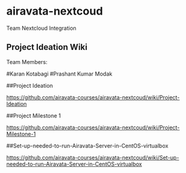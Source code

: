 # airavata-nextcoud
Team Nextcloud Integration

## Project Ideation Wiki

Team Members:

#Karan Kotabagi
#Prashant Kumar Modak

##Project Ideation

https://github.com/airavata-courses/airavata-nextcoud/wiki/Project-Ideation

##Project Milestone 1

https://github.com/airavata-courses/airavata-nextcoud/wiki/Project-Milestone-1


##Set-up-needed-to-run-Airavata-Server-in-CentOS-virtualbox

https://github.com/airavata-courses/airavata-nextcoud/wiki/Set-up-needed-to-run-Airavata-Server-in-CentOS-virtualbox





 
